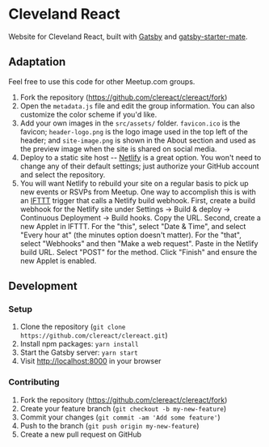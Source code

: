 # Cleveland React

Website for Cleveland React, built with [Gatsby](https://www.gatsbyjs.org) and [gatsby-starter-mate](https://www.gatsbyjs.org/starters/EmaSuriano/gatsby-starter-mate).

## Adaptation

Feel free to use this code for other Meetup.com groups.

1. Fork the repository (https://github.com/clereact/clereact/fork)
2. Open the `metadata.js` file and edit the group information. You can also customize the color scheme if you'd like.
3. Add your own images in the `src/assets/` folder. `favicon.ico` is the favicon; `header-logo.png` is the logo image used in the top left of the header; and `site-image.png` is shown in the About section and used as the preview image when the site is shared on social media.
4. Deploy to a static site host -- [Netlify](https://www.netlify.com) is a great option. You won't need to change any of their default settings; just authorize your GitHub account and select the repository.
5. You will want Netlify to rebuild your site on a regular basis to pick up new events or RSVPs from Meetup. One way to accomplish this is with an [IFTTT](https://ifttt.com) trigger that calls a Netlify build webhook. First, create a build webhook for the Netlify site under Settings -> Build & deploy -> Continuous Deployment -> Build hooks. Copy the URL. Second, create a new Applet in IFTTT. For the "this", select "Date & Time", and select "Every hour at" (the minutes option doesn't matter). For the "that", select "Webhooks" and then "Make a web request". Paste in the Netlify build URL. Select "POST" for the method. Click "Finish" and ensure the new Applet is enabled.

## Development

### Setup

1. Clone the repository (`git clone https://github.com/clereact/clereact.git`)
2. Install npm packages: `yarn install`
3. Start the Gatsby server: `yarn start`
4. Visit [http://localhost:8000](http://localhost:8000) in your browser

### Contributing

1. Fork the repository (https://github.com/clereact/clereact/fork)
2. Create your feature branch (`git checkout -b my-new-feature`)
3. Commit your changes (`git commit -am 'Add some feature'`)
4. Push to the branch (`git push origin my-new-feature`)
5. Create a new pull request on GitHub
